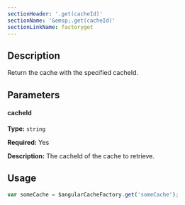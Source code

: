 ```yaml
---
sectionHeader: '.get(cacheId)'
sectionName: '&emsp;.get(cacheId)'
sectionLinkName: factoryget
---
```

## Description
Return the cache with the specified cacheId.

## Parameters

#### cacheId
__Type:__ `string`

__Required:__ Yes

__Description:__ The cacheId of the cache to retrieve.

## Usage

```javascript
var someCache = $angularCacheFactory.get('someCache');
```